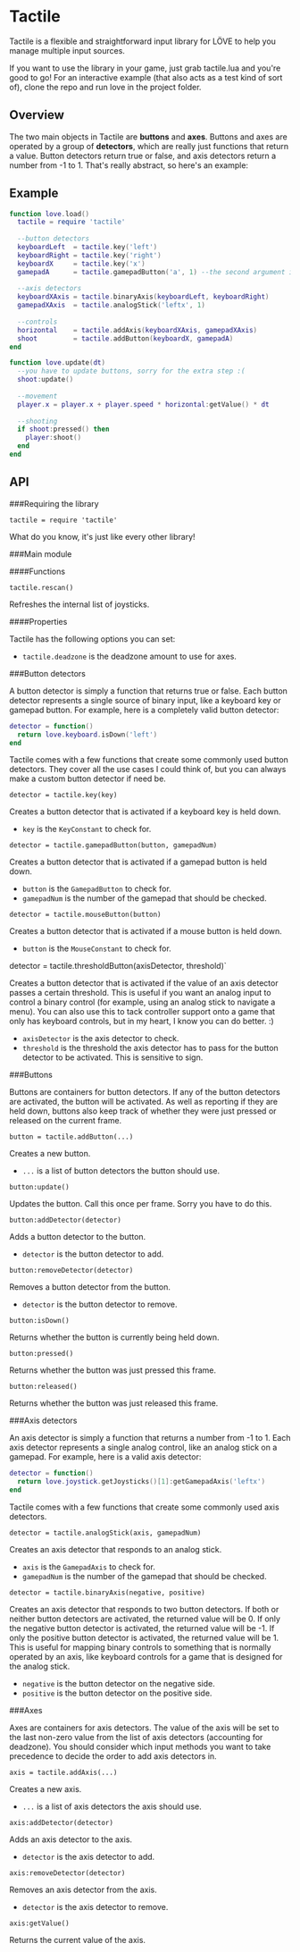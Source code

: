 Tactile
=======
Tactile is a flexible and straightforward input library for LÖVE to help you manage multiple input sources.

If you want to use the library in your game, just grab tactile.lua and you're good to go! For an interactive example (that also acts as a test kind of sort of), clone the repo and run love in the project folder.

Overview
--------
The two main objects in Tactile are **buttons** and **axes**. Buttons and axes are operated by a group of **detectors**, which are really just functions that return a value. Button detectors return true or false, and axis detectors return a number from -1 to 1. That's really abstract, so here's an example:

Example
-------
```lua
function love.load()
  tactile = require 'tactile'
  
  --button detectors
  keyboardLeft  = tactile.key('left')
  keyboardRight = tactile.key('right')
  keyboardX     = tactile.key('x')
  gamepadA      = tactile.gamepadButton('a', 1) --the second argument is controller number, in case you're wondering
  
  --axis detectors
  keyboardXAxis = tactile.binaryAxis(keyboardLeft, keyboardRight)
  gamepadXAxis  = tactile.analogStick('leftx', 1)
  
  --controls
  horizontal    = tactile.addAxis(keyboardXAxis, gamepadXAxis)
  shoot         = tactile.addButton(keyboardX, gamepadA)
end

function love.update(dt)
  --you have to update buttons, sorry for the extra step :(
  shoot:update()
  
  --movement
  player.x = player.x + player.speed * horizontal:getValue() * dt
  
  --shooting
  if shoot:pressed() then
    player:shoot()
  end
end
```

API
---
###Requiring the library

`tactile = require 'tactile'`

What do you know, it's just like every other library!

###Main module

####Functions

`tactile.rescan()`

Refreshes the internal list of joysticks.

####Properties

Tactile has the following options you can set:

- `tactile.deadzone` is the deadzone amount to use for axes.

###Button detectors

A button detector is simply a function that returns true or false. Each button detector represents a single source of binary input, like a keyboard key or gamepad button. For example, here is a completely valid button detector:

```lua
detector = function()
  return love.keyboard.isDown('left')
end
```

Tactile comes with a few functions that create some commonly used button detectors. They cover all the use cases I could think of, but you can always make a custom button detector if need be.

`detector = tactile.key(key)`

Creates a button detector that is activated if a keyboard key is held down.

- `key` is the `KeyConstant` to check for.

`detector = tactile.gamepadButton(button, gamepadNum)`

Creates a button detector that is activated if a gamepad button is held down.

- `button` is the `GamepadButton` to check for.
- `gamepadNum` is the number of the gamepad that should be checked.

`detector = tactile.mouseButton(button)`

Creates a button detector that is activated if a mouse button is held down.

- `button` is the `MouseConstant` to check for.

detector = tactile.thresholdButton(axisDetector, threshold)`

Creates a button detector that is activated if the value of an axis detector passes a certain threshold. This is useful if you want an analog input to control a binary control (for example, using an analog stick to navigate a menu). You can also use this to tack controller support onto a game that only has keyboard controls, but in my heart, I know you can do better. :)

- `axisDetector` is the axis detector to check.
- `threshold` is the threshold the axis detector has to pass for the button detector to be activated. This is sensitive to sign.

###Buttons

Buttons are containers for button detectors. If any of the button detectors are activated, the button will be activated. As well as reporting if they are held down, buttons also keep track of whether they were just pressed or released on the current frame.

`button = tactile.addButton(...)`

Creates a new button.

- `...` is a list of button detectors the button should use.

`button:update()`

Updates the button. Call this once per frame. Sorry you have to do this.

`button:addDetector(detector)`

Adds a button detector to the button.

- `detector` is the button detector to add.

`button:removeDetector(detector)`

Removes a button detector from the button.

- `detector` is the button detector to remove.

`button:isDown()`

Returns whether the button is currently being held down.

`button:pressed()`

Returns whether the button was just pressed this frame.

`button:released()`

Returns whether the button was just released this frame.

###Axis detectors

An axis detector is simply a function that returns a number from -1 to 1. Each axis detector represents a single analog control, like an analog stick on a gamepad. For example, here is a valid axis detector:

```lua
detector = function()
  return love.joystick.getJoysticks()[1]:getGamepadAxis('leftx')
end
```

Tactile comes with a few functions that create some commonly used axis detectors.

`detector = tactile.analogStick(axis, gamepadNum)`

Creates an axis detector that responds to an analog stick.

- `axis` is the `GamepadAxis` to check for.
- `gamepadNum` is the number of the gamepad that should be checked.

`detector = tactile.binaryAxis(negative, positive)`

Creates an axis detector that responds to two button detectors. If both or neither button detectors are activated, the returned value will be 0. If only the negative button detector is activated, the returned value will be -1. If only the positive button detector is activated, the returned value will be 1. This is useful for mapping binary controls to something that is normally operated by an axis, like keyboard controls for a game that is designed for the analog stick.

- `negative` is the button detector on the negative side.
- `positive` is the button detector on the positive side.

###Axes

Axes are containers for axis detectors. The value of the axis will be set to the last non-zero value from the list of axis detectors (accounting for deadzone). You should consider which input methods you want to take precedence to decide the order to add axis detectors in.

`axis = tactile.addAxis(...)`

Creates a new axis.

- `...` is a list of axis detectors the axis should use.

`axis:addDetector(detector)`

Adds an axis detector to the axis.

- `detector` is the axis detector to add.

`axis:removeDetector(detector)`

Removes an axis detector from the axis.

- `detector` is the axis detector to remove.

`axis:getValue()`

Returns the current value of the axis.